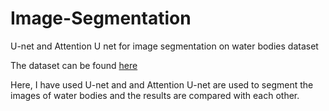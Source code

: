 # Image-Segmentation
U-net and Attention U net for image segmentation on water bodies dataset

The dataset can be found [here](https://www.kaggle.com/datasets/franciscoescobar/satellite-images-of-water-bodies)

Here, I have used U-net and and Attention U-net are used to segment the images of water bodies and the results are compared with each other.
